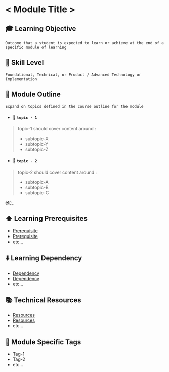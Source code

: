 # < Module Title >

## 🎓 Learning Objective

`Outcome that a student is expected to learn or achieve at the end of a specific module of learning`

## 📌 Skill Level

`Foundational, Technical, or Product / Advanced Technology or Implementation`

## 📖 Module Outline
`Expand on topics defined in the course outline for the module`
* #### 🔸 `topic - 1`
> topic-1 should cover content around :
> - subtopic-X
> - subtopic-Y
> - subtopic-Z
* #### 🔸 `topic - 2`
> topic-2 should cover content around :
> - subtopic-A
> - subtopic-B
> - subtopic-C

etc..

## ⬆️ Learning Prerequisites

* [Prerequisite](URL)
* [Prerequisite](URL)
* etc...

## ⬇️ Learning Dependency

* [Dependency](URL)
* [Dependency](URL)
* etc...

## 📚 Technical Resources

* [Resources](URL)
* [Resources](URL)
* etc...

## 📣 Module Specific Tags

* Tag-1
* Tag-2
* etc...


